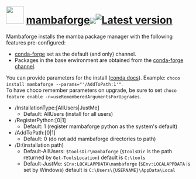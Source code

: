 # <img src="https://rawcdn.githack.com/geicht/chocolatey-packages/f015cfa194ac304abed804777d062f28c5db5e77/mambaforge/img/mambaforge.png" width="48" height="48"/> [mambaforge](https://community.chocolatey.org/packages/mambaforge)[![](http://transparent-favicon.info/favicon.ico)](#)[![Latest version](https://repology.org/badge/version-for-repo/chocolatey/mambaforge.svg?header=Latest%20version)](https://community.chocolatey.org/packages/mambaforge/22.9.0.200)

Mambaforge installs the mamba package manager with the following features pre-configured:

  * [conda-forge](https://conda-forge.org/) set as the default (and only) channel.
  * Packages in the base environment are obtained from the [conda-forge channel](https://anaconda.org/conda-forge).

You can provide parameters for the install ([conda docs](https://conda.io/projects/conda/en/latest/user-guide/install/windows.html#installing-in-silent-mode)). Example: `choco install mambaforge --params="'/AddToPath:1'"`.  
To have choco remember parameters on upgrade, be sure to set `choco feature enable -n=useRememberedArgumentsForUpgrades`.

  * /InstallationType:[AllUsers|JustMe]
    * Default: AllUsers (install for all users)
  * /RegisterPython:[0|1]
    * Default: 1 (register mambaforge python as the system's default)
  * /AddToPath:[0|1]
    * Default: 0 (do not add mambaforge directories to path)
  * /D:(installation path)
    * Default-AllUsers: `$toolsDir\mambaforge` (`$toolsDir` is the path returned by `Get-ToolsLocation`) default is `C:\tools`
    * Default-JustMe: `$Env:LOCALAPPDATA\mambaforge` (`$Env:LOCALAPPDATA` is set by Windows) default is `C:\Users\{USERNAME}\AppData\Local`
